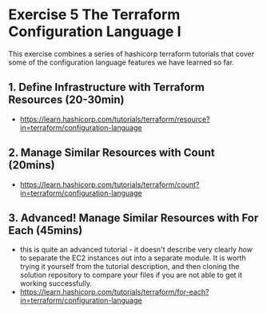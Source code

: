 # Exercise 5 The Terraform Configuration Language I
This exercise combines a series of hashicorp terraform tutorials that cover some of the configuration language features we have learned so far.
## 1. Define Infrastructure with Terraform Resources (20-30min)
- https://learn.hashicorp.com/tutorials/terraform/resource?in=terraform/configuration-language

## 2. Manage Similar Resources with Count (20mins)
- https://learn.hashicorp.com/tutorials/terraform/count?in=terraform/configuration-language

## 3. Advanced! Manage Similar Resources with For Each (45mins)
- this is quite an advanced tutorial - it doesn't describe very clearly *how* to separate the EC2 instances out into a separate module. It is worth trying it yourself from the tutorial description, and then cloning the solution repository to compare your files if you are not able to get it working successfully.
- https://learn.hashicorp.com/tutorials/terraform/for-each?in=terraform/configuration-language
